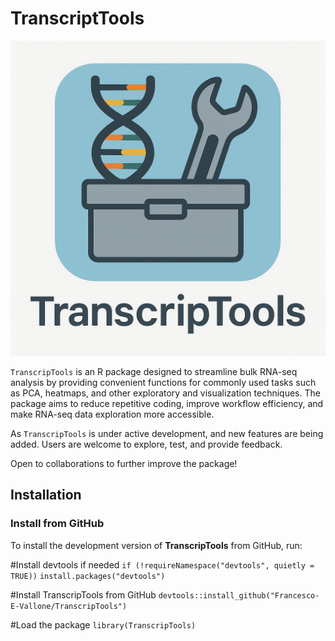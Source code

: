 # TranscriptTools

![](Tlogo.png)

`TranscripTools` is an R package designed to streamline bulk RNA-seq analysis by providing convenient functions for commonly used tasks such as PCA, heatmaps, and other exploratory and visualization techniques.
The package aims to reduce repetitive coding, improve workflow efficiency, and make RNA-seq data exploration more accessible.

As `TranscripTools` is under active development, and new features are being added. Users are welcome to explore, test, and provide feedback.

Open to collaborations to further improve the package!


## Installation

### Install from GitHub

To install the development version of **TranscripTools** from GitHub, run:


#Install devtools if needed
`if (!requireNamespace("devtools", quietly = TRUE))`
  `install.packages("devtools")`

#Install TranscripTools from GitHub
`devtools::install_github("Francesco-E-Vallone/TranscripTools")`

#Load the package
`library(TranscripTools)`
